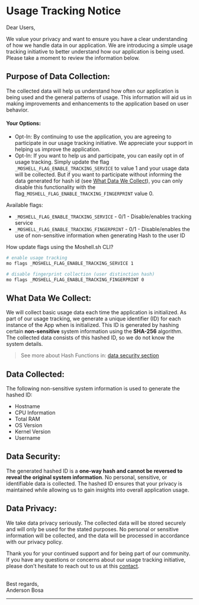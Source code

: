 # Usage Tracking Notice

Dear Users,

We value your privacy and want to ensure you have a clear understanding of how we handle data in our application. We are introducing a simple usage tracking initiative to better understand how our application is being used. Please take a moment to review the information below.


## Purpose of Data Collection:

The collected data will help us understand how often our application is being used and the general patterns of usage. This information will aid us in making improvements and enhancements to the application based on user behavior.

#### Your Options:

- Opt-In: By continuing to use the application, you are agreeing to participate in our usage tracking initiative. We appreciate your support in helping us improve the application.
- Opt-In: If you want to help us and participate, you can easily opt in of usage tracking. Simply update the flag `_MOSHELL_FLAG_ENABLE_TRACKING_SERVICE` to value 1 and your usage data will be collected. But if you want to participate without informing the data generated for hash id (see [What Data We Collect](#what-data-we-collect)), you can only disable this functionality with the flag`_MOSHELL_FLAG_ENABLE_TRACKING_FINGERPRINT` value 0.
  
Available flags:
  - `_MOSHELL_FLAG_ENABLE_TRACKING_SERVICE` - 0/1 - Disable/enables tracking service
  - `_MOSHELL_FLAG_ENABLE_TRACKING_FINGERPRINT` - 0/1 - Disable/enables the use of non-sensitive information when generating Hash to the user ID

How update flags using the Moshell.sh CLI?
```bash
# enable usage tracking
mo flags _MOSHELL_FLAG_ENABLE_TRACKING_SERVICE 1

# disable fingerprint collection (user distinction hash)
mo flags _MOSHELL_FLAG_ENABLE_TRACKING_FINGERPRINT 0 
```


## What Data We Collect:

We will collect basic usage data each time the application is initialized. As part of our usage tracking, we generate a unique identifier (ID) for each instance of the App when is initialized. This ID is generated by hashing certain **non-sensitive** system information using the **SHA-256** algorithm. The collected data consists of this hashed ID, so we do not know the system details.
> See more about Hash Functions in: [data security section](#data-security)

## Data Collected:

The following non-sensitive system information is used to generate the hashed ID:

- Hostname
- CPU Information
- Total RAM
- OS Version
- Kernel Version
- Username

## Data Security:

The generated hashed ID is a **one-way hash and cannot be reversed to reveal the original system information**. No personal, sensitive, or identifiable data is collected. The hashed ID ensures that your privacy is maintained while allowing us to gain insights into overall application usage.

## Data Privacy:

We take data privacy seriously. The collected data will be stored securely and will only be used for the stated purposes. No personal or sensitive information will be collected, and the data will be processed in accordance with our privacy policy.

Thank you for your continued support and for being part of our community. If you have any questions or concerns about our usage tracking initiative, please don't hesitate to reach out to us at this [contact][linkedin].

<p>
  <br> Best regards,<br> Anderson Bosa
</p>

---

[application]: https://github.com/andersonbosa/moshell.sh
[linkedin]: https://www.linkedin.com/in/andersonbosa/
